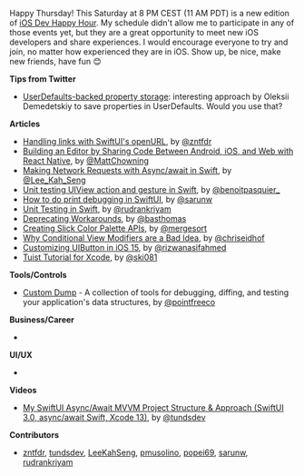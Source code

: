 Happy Thursday! This Saturday at 8 PM CEST (11 AM PDT) is a new edition of [iOS Dev Happy Hour](https://www.eventbrite.com/e/ios-dev-happy-hour-tickets-167263444465). My schedule didn't allow me to participate in any of those events yet, but they are a great opportunity to meet new iOS developers and share experiences. I would encourage everyone to try and join, no matter how experienced they are in iOS. Show up, be nice, make new friends, have fun 😊

**Tips from Twitter**

* [UserDefaults-backed property storage](https://twitter.com/DAlooG/status/1430446850625130496): interesting approach by Oleksii Demedetskiy to save properties in UserDefaults. Would you use that?

**Articles**

* [Handling links with SwiftUI's openURL](https://www.fivestars.blog/articles/openurl-openurlaction/), by [@zntfdr](https://twitter.com/zntfdr)
* [Building an Editor by Sharing Code Between Android, iOS, and Web with React Native](https://mobile.blog/2021/08/11/building-an-editor-by-sharing-code-between-android-ios-and-web-with-react-native/), by [@MattChowning](https://twitter.com/mattchowning)
* [Making Network Requests with Async/await in Swift](https://swiftsenpai.com/swift/async-await-network-requests/), by [@Lee_Kah_Seng](https://twitter.com/Lee_Kah_Seng)
* [Unit testing UIView action and gesture in Swift](https://benoitpasquier.com/unit-testing-uiview-action-gesture-swift/), by [@benoitpasquier_](https://twitter.com/benoitpasquier_)
* [How to do print debugging in SwiftUI](https://sarunw.com/posts/how-to-do-print-debugging-in-swiftui/), by [@sarunw](https://twitter.com/sarunw)
* [Unit Testing in Swift](https://semaphoreci.com/blog/xcode-unit-testing-tutorial), by [@rudrankriyam](https://twitter.com/rudrankriyam)
* [Deprecating Workarounds](https://www.basbroek.nl/deprecating-workarounds), by [@basthomas](https://www.twitter.com/basthomas)
* [Creating Slick Color Palette APIs](https://www.fabisevi.ch/2021/08/24/creating-slick-color-palette-apis/), by [@mergesort](https://twitter.com/mergesort)
* [Why Conditional View Modifiers are a Bad Idea](https://www.objc.io/blog/2021/08/24/conditional-view-modifiers/), by [@chriseidhof](https://twitter.com/chriseidhof)
* [Customizing UIButton in iOS 15](https://ohmyswift.com/blog/2021/08/23/customizing-uibutton-in-ios-15/), by [@rizwanasifahmed](https://twitter.com/rizwanasifahmed)
* [Tuist Tutorial for Xcode](https://www.raywenderlich.com/24508362-tuist-tutorial-for-xcode), by [@ski081](https://twitter.com/ski081)

**Tools/Controls**

* [Custom Dump](https://github.com/pointfreeco/swift-custom-dump) - A collection of tools for debugging, diffing, and testing your application's data structures, by [@pointfreeco](https://twitter.com/pointfreeco)

**Business/Career**

*

**UI/UX**

*

**Videos**

* [My SwiftUI Async/Await MVVM Project Structure & Approach (SwiftUI 3.0, async/await Swift, Xcode 13)](https://youtu.be/wRmaiEPk03Y), by [@tundsdev](https://twitter.com/tundsdev)

**Contributors**

* [zntfdr](https://github.com/zntfdr), [tundsdev](https://github.com/tunds), [LeeKahSeng](https://github.com/LeeKahSeng), [pmusolino](https://github.com/pmusolino), [popei69](https://github.com/popei69), [sarunw](https://github.com/sarunw), [rudrankriyam](https://github.com/rudrankriyam)
